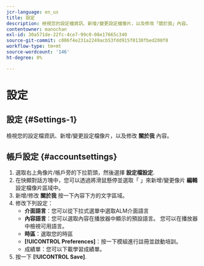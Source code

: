 ```yaml
---
jcr-language: en_us
title: 設定
description: 檢視您的設定檔資訊、新增/變更設定檔像片，以及修改「關於我」內容。
contentowner: manochan
exl-id: 30a571de-22fc-4ce7-99c0-08e17665c340
source-git-commit: c006f4e231a2249acb53fdd915f0130fbed200f8
workflow-type: tm+mt
source-wordcount: '146'
ht-degree: 0%

---
```


# 設定

## 設定 {#Settings-1}

檢視您的設定檔資訊、新增/變更設定檔像片，以及修改 **關於我** 內容。

## 帳戶設定 {#accountsettings}

1. 選取右上角像片/帳戶旁的下拉箭頭，然後選擇 **設定檔設定**.
1. 在快顯對話方塊中，您可以透過將滑鼠懸停並選取「 」來新增/變更像片 **編輯** 設定檔像片區域中。
1. 新增/修改 **關於我** 按一下內容下方的文字區域。
1. 修改下列設定：
   * **介面語言**：您可以從下拉式選單中選取ALM介面語言
   * **內容語言**：您可以選取內容在播放器中顯示的預設語言。 您可以在播放器中檢視可用語言。
   * **時區**：選取您的時區
   * **[!UICONTROL Preferences]**：按一下模組進行註冊並啟動培訓。
   * 成績單：您可以下載學習成績單。
1. 按一下 **[!UICONTROL Save]**.
